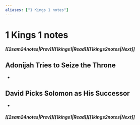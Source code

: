 ```yaml
---
aliases: ["1 Kings 1 notes"]
---
```

# 1 Kings 1 notes
##### <span class=arrow-left></span>[[2sam24notes|Prev]]<span class=navigation-separator></span>[[1kings1|Read]]<span class=navigation-separator></span>[[1kings2notes|Next]]<span class=arrow-right></span>
## Adonijah Tries to Seize the Throne
- 
## David Picks Solomon as His Successor
- 
##### <span class=arrow-left></span>[[2sam24notes|Prev]]<span class=navigation-separator></span>[[1kings1|Read]]<span class=navigation-separator></span>[[1kings2notes|Next]]<span class=arrow-right></span>